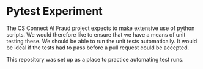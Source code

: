 # Pytest Experiment 

The CS Connect AI Fraud project expects to make extensive use of python scripts. We would therefore like to ensure that we have a means of unit testing these. We should be able to run the unit tests automatically. It would be ideal if the tests had to pass before a pull request could be accepted.

This repository was set up as a place to practice automating test runs.
